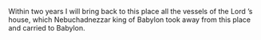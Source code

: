Within two years I will bring back to this place all the vessels of the Lord ’s house, which Nebuchadnezzar king of Babylon took away from this place and carried to Babylon.
